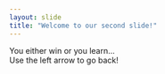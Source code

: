 ```yaml
---
layout: slide
title: "Welcome to our second slide!"
---
```

You either win or you learn...  
Use the left arrow to go back!
